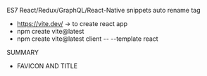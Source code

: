 ES7 React/Redux/GraphQL/React-Native snippets
auto rename tag

- https://vite.dev/ -> to create react app
- npm create vite@latest
- npm create vite@latest client -- --template react

SUMMARY
- FAVICON AND TITLE
